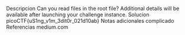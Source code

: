 Descripcion
Can you read files in the root file?
Additional details will be available after launching your challenge instance.
Solucion
picoCTF{uS1ng_v1m_3dit0r_021d10ab}
Notas adicionales
complicado
Referencias
medium.com